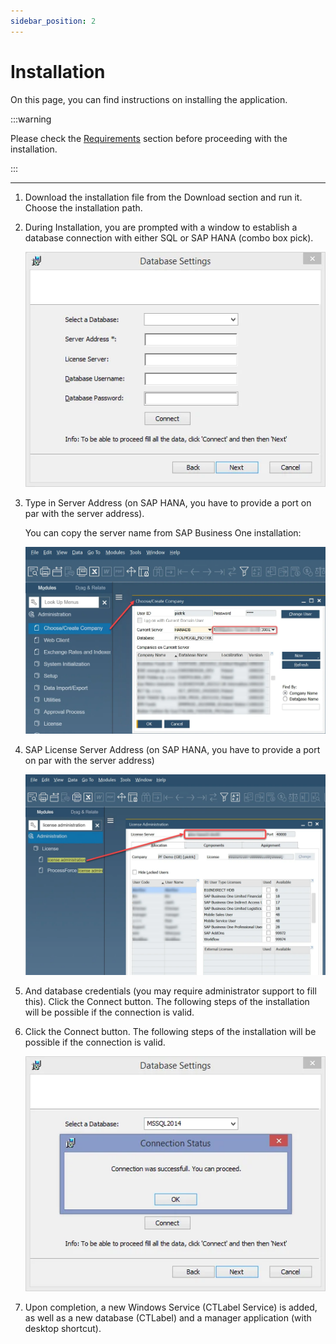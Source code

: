 ```yaml
---
sidebar_position: 2
---
```


# Installation

On this page, you can find instructions on installing the application.

:::warning

Please check the [Requirements](./requirements.md) section before proceeding with the installation.

:::

---

1. Download the installation file from the Download section and run it. Choose the installation path.

2. During Installation, you are prompted with a window to establish a database connection with either SQL or SAP HANA (combo box pick).

    ![Database settings](./media/installation/ct-labels-databse-settings.webp)

3. Type in Server Address (on SAP HANA, you have to provide a port on par with the server address).

    You can copy the server name from SAP Business One installation:

    ![Server Address](./media/installation/ct-labels-server-address.webp)

4. SAP License Server Address (on SAP HANA, you have to provide a port on par with the server address)

    ![License Administration](./media/installation/ct-labels-license-administration.webp)

5. And database credentials (you may require administrator support to fill this).
Click the Connect button. The following steps of the installation will be possible if the connection is valid.

6. Click the Connect button. The following steps of the installation will be possible if the connection is valid.

    ![Connection is valid](./media/installation/ct-labels-connection-is-valid.webp)

7. Upon completion, a new Windows Service (CTLabel Service) is added, as well as a new database (CTLabel) and a manager application (with desktop shortcut).
